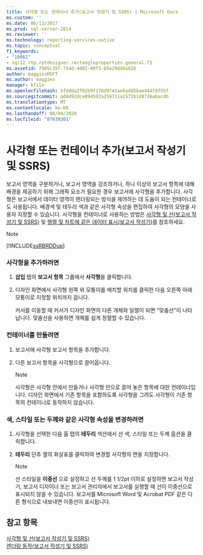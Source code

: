 ```yaml
---
title: 사각형 또는 컨테이너 추가(보고서 작성기 및 SSRS) | Microsoft Docs
ms.custom: ''
ms.date: 06/13/2017
ms.prod: sql-server-2014
ms.reviewer: ''
ms.technology: reporting-services-native
ms.topic: conceptual
f1_keywords:
- "10061"
- sql12.rtp.rptdesigner.rectangleproperties.general.f1
ms.assetid: f905c35f-754d-4d02-80f3-85e29ddda826
author: maggiesMSFT
ms.author: maggies
manager: kfile
ms.openlocfilehash: 5fddda2f02b9f370d9742ae6add5bae444f8f55f
ms.sourcegitcommit: ad4d92dce894592a259721a1571b1d8736abacdb
ms.translationtype: MT
ms.contentlocale: ko-KR
ms.lasthandoff: 08/04/2020
ms.locfileid: "87639301"
---
```

# <a name="add-a-rectangle-or-container-report-builder-and-ssrs"></a>사각형 또는 컨테이너 추가(보고서 작성기 및 SSRS)
  보고서 영역을 구분하거나, 보고서 영역을 강조하거나, 하나 이상의 보고서 항목에 대해 배경을 제공하기 위해 그래픽 요소가 필요한 경우 보고서에 사각형을 추가합니다. 사각형은 보고서에서 데이터 영역이 렌더링되는 방식을 제어하는 데 도움이 되는 컨테이너로도 사용됩니다. 배경색 및 테두리 색과 같은 사각형 속성을 편집하여 사각형의 모양을 사용자 지정할 수 있습니다. 사각형을 컨테이너로 사용하는 방법은 [사각형 및 선&#40;보고서 작성기 및 SSRS&#41;](rectangles-and-lines-report-builder-and-ssrs.md) 및 [행렬 및 차트에 같은 데이터 표시&#40;보고서 작성기&#41;](display-the-same-data-on-a-matrix-and-a-chart-report-builder.md)를 참조하세요.  
  
> [!NOTE]  
>  [!INCLUDE[ssRBRDDup](../../includes/ssrbrddup-md.md)]  
  
### <a name="to-add-a-rectangle"></a>사각형을 추가하려면  
  
1.  **삽입** 탭의 **보고서 항목** 그룹에서 **사각형**을 클릭합니다.  
  
2.  디자인 화면에서 사각형 왼쪽 위 모퉁이를 배치할 위치를 클릭한 다음 오른쪽 아래 모퉁이로 지정할 위치까지 끕니다.  
  
     커서를 이동할 때 커서가 디자인 화면의 다른 개체와 일렬이 되면 "맞춤선"이 나타납니다. 맞춤선을 사용하면 개체를 쉽게 정렬할 수 있습니다.  
  
### <a name="to-create-a-container"></a>컨테이너를 만들려면  
  
1.  보고서에 사각형 보고서 항목을 추가합니다.  
  
2.  다른 보고서 항목을 사각형으로 끌어옵니다.  
  
    > [!NOTE]  
    >  사각형은 사각형 안에서 만들거나 사각형 안으로 끌어 놓은 항목에 대한 컨테이너입니다. 디자인 화면에서 기존 항목을 포함하도록 사각형을 그려도 사각형이 기존 항목의 컨테이너로 동작하지 않습니다.  
  
### <a name="to-change-rectangle-properties-such-as-color-style-or-weight"></a>색, 스타일 또는 두께와 같은 사각형 속성을 변경하려면  
  
1.  사각형을 선택한 다음 홈 탭의 **테두리** 섹션에서 선 색, 스타일 또는 두께 옵션을 클릭합니다.  
  
2.  **테두리** 단추 옆의 화살표를 클릭하여 변경할 사각형의 면을 지정합니다.  
  
    > [!NOTE]  
    >  선 스타일을 **이중선** 으로 설정하고 선 두께를 1 1/2pt 이하로 설정하면 보고서 작성기, 보고서 디자이너 또는 보고서 관리자에서 보고서를 실행할 때 선이 이중선으로 표시되지 않을 수 있습니다. 보고서를 Microsoft Word 및 Acrobat PDF 같은 다른 형식으로 내보내면 이중선이 표시됩니다.  
  
## <a name="see-also"></a>참고 항목  
 [사각형 및 선&#40;보고서 작성기 및 SSRS&#41;](rectangles-and-lines-report-builder-and-ssrs.md)   
 [렌더링 동작&#40;보고서 작성기 및 SSRS&#41;](rendering-behaviors-report-builder-and-ssrs.md)  
  
  
